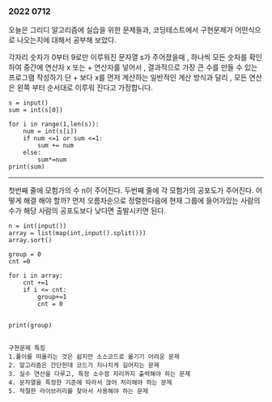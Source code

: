 ### 2022 0712

오늘은 그리디 알고리즘에 실습을 위한 문제들과, 코딩테스트에서 구현문제가 어떤식으로 나오는지에 대해서 공부해 보았다.


각자리 숫자가 0부터 9로만 이루워진 문자열 s가 주어졌을때 , 하나씩 모든 숫자를 확인하여
중간에 연산자 x  또는 + 연산자를 넣어서 , 결과적으로 가장 큰 수를 만들 수 있는 프로그램 작성하기
단 + 보다 x를 먼저 계산하는 일반적인 계산 방식과 달리 , 모든 연산은 왼쪽 부터 순서대로 이루워 진다고 가정합니다.

``` 
s = input()
sum = int(s[0])

for i in range(1,len(s)):
    num = int(s[i])
    if num <=1 or sum <=1:
        sum += num
    else:
        sum*=num
print(sum)
```
---------------------------------------------

첫번째 줄에 모험가의 수 n이 주어진다.
두번째 줄에 각 모험가의 공포도가 주어진다.
어떻게 해결 해야 할까? 
먼저 오름차순으로 정렬한다음에 현재 그룹에 들어가있는 사람의 수가 해당 사람의 공포도보다 낮다면 출발시키면 된다.


```
n = int(input())
array = list(map(int,input().split()))
array.sort()

group = 0
cnt =0

for i in array:
    cnt +=1
    if i <= cnt:
        group+=1
        cnt = 0


print(group)
    
```


```
구현문제 특징
1.풀이를 떠올리는 것은 쉽지만 소스코드로 옮기기 어려운 문제
2. 알고리즘은 간단한데 코드가 지나치게 길어지는 문제
3. 실수 연산을 다루고, 특정 소수점 자리까지 출력해야 하는 문제
4. 문자열을 특정한 기준에 따라서 끊어 처리해야 하는 문제
5. 적절한 라이브러리를 찾아서 사용해야 하는 문제 
